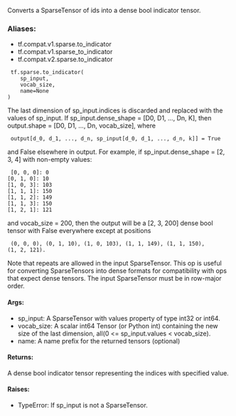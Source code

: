 Converts a SparseTensor of ids into a dense bool indicator tensor.
### Aliases:
- tf.compat.v1.sparse.to_indicator
- tf.compat.v1.sparse_to_indicator
- tf.compat.v2.sparse.to_indicator

```
 tf.sparse.to_indicator(
    sp_input,
    vocab_size,
    name=None
)
```
The last dimension of sp_input.indices is discarded and replaced with the values of sp_input. If sp_input.dense_shape = [D0, D1, ..., Dn, K], then output.shape = [D0, D1, ..., Dn, vocab_size], where

```
 output[d_0, d_1, ..., d_n, sp_input[d_0, d_1, ..., d_n, k]] = True
```
and False elsewhere in output.
For example, if sp_input.dense_shape = [2, 3, 4] with non-empty values:

```
 [0, 0, 0]: 0
[0, 1, 0]: 10
[1, 0, 3]: 103
[1, 1, 1]: 150
[1, 1, 2]: 149
[1, 1, 3]: 150
[1, 2, 1]: 121
```
and vocab_size = 200, then the output will be a [2, 3, 200] dense bool tensor with False everywhere except at positions

```
 (0, 0, 0), (0, 1, 10), (1, 0, 103), (1, 1, 149), (1, 1, 150),
(1, 2, 121).
```
Note that repeats are allowed in the input SparseTensor. This op is useful for converting SparseTensors into dense formats for compatibility with ops that expect dense tensors.
The input SparseTensor must be in row-major order.
#### Args:
- sp_input: A SparseTensor with values property of type int32 or int64.
- vocab_size: A scalar int64 Tensor (or Python int) containing the new size of the last dimension, all(0 <= sp_input.values < vocab_size).
- name: A name prefix for the returned tensors (optional)
#### Returns:
A dense bool indicator tensor representing the indices with specified value.
#### Raises:
- TypeError: If sp_input is not a SparseTensor.
